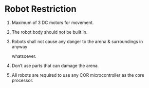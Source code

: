 # Robot Restriction

1. Maximum of 3 DC motors for movement. 
2. The robot body should not be built in. 
3. Robots shall not cause any danger to the arena & surroundings in anyway

   whatsoever.

4. Don’t use parts that can damage the arena.
5. All robots are required to use any COR microcontroller as the core processor.

